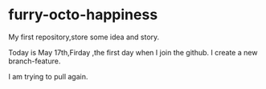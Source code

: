 # furry-octo-happiness
My first repository,store some idea and story.

Today is May 17th,Firday ,the first day when I join the github.
I create a new branch-feature.


I am trying to pull again.
